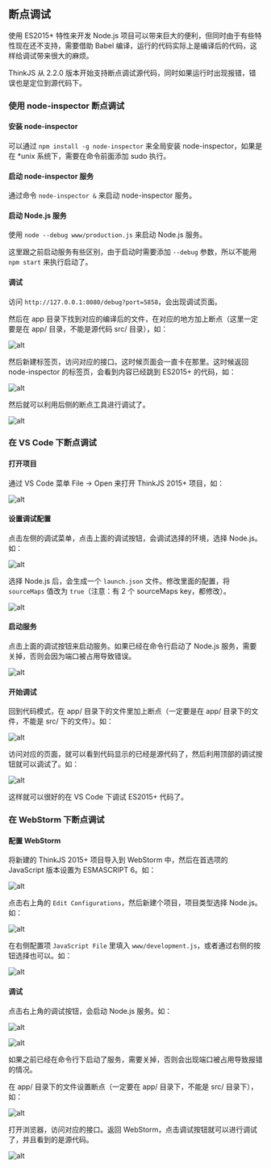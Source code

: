 ## 断点调试

使用 ES2015+ 特性来开发 Node.js 项目可以带来巨大的便利，但同时由于有些特性现在还不支持，需要借助 Babel 编译，运行的代码实际上是编译后的代码，这样给调试带来很大的麻烦。

ThinkJS 从 2.2.0 版本开始支持断点调试源代码，同时如果运行时出现报错，错误也是定位到源代码下。

### 使用 node-inspector 断点调试

#### 安装 node-inspector 

可以通过 `npm install -g node-inspector` 来全局安装 node-inspector，如果是在 *unix 系统下，需要在命令前面添加 sudo 执行。

#### 启动 node-inspector 服务

通过命令 `node-inspector &` 来启动 node-inspector 服务。

#### 启动 Node.js 服务

使用 `node --debug www/production.js` 来启动 Node.js 服务。

这里跟之前启动服务有些区别，由于启动时需要添加 `--debug` 参数，所以不能用 `npm start` 来执行启动了。

#### 调试

访问 `http://127.0.0.1:8080/debug?port=5858`，会出现调试页面。

然后在 app 目录下找到对应的编译后的文件，在对应的地方加上断点（这里一定要是在 app/ 目录，不能是源代码 src/ 目录），如：

![alt](https://p.ssl.qhimg.com/t019ee960e6a633a04b.jpg)

然后新建标签页，访问对应的接口。这时候页面会一直卡在那里。这时候返回 node-inspector 的标签页，会看到内容已经跳到 ES2015+ 的代码，如：

![alt](https://p.ssl.qhimg.com/t015af76cc11b961734.png)

然后就可以利用后侧的断点工具进行调试了。

![alt](https://p.ssl.qhimg.com/t015067fdaf2d60cc7f.jpg)


### 在 VS Code 下断点调试

#### 打开项目

通过 VS Code 菜单 File -> Open 来打开 ThinkJS 2015+ 项目，如：

![alt](https://p.ssl.qhimg.com/t017fd8ef05b70d922a.png)

#### 设置调试配置

点击左侧的调试菜单，点击上面的调试按钮，会调试选择的环境，选择 Node.js。如：

![alt](https://p.ssl.qhimg.com/t01b533ee06c25af9b1.jpg)

选择 Node.js 后，会生成一个 `launch.json` 文件。修改里面的配置，将 `sourceMaps` 值改为 `true`（注意：有 2 个 sourceMaps key，都修改）。

![alt](https://p.ssl.qhimg.com/t01b68e5ed5191fea16.png)

#### 启动服务

点击上面的调试按钮来启动服务。如果已经在命令行启动了 Node.js 服务，需要关掉，否则会因为端口被占用导致错误。

![alt](https://p.ssl.qhimg.com/t01e177d7042059bc7b.png)

#### 开始调试

回到代码模式，在 app/ 目录下的文件里加上断点（一定要是在 app/ 目录下的文件，不能是 src/ 下的文件）。如：

![alt](https://p.ssl.qhimg.com/t01b4570fc8fa392118.png)

访问对应的页面，就可以看到代码显示的已经是源代码了，然后利用顶部的调试按钮就可以调试了。如：

![alt](https://p.ssl.qhimg.com/t010995e8e9cbf24905.png)

这样就可以很好的在 VS Code 下调试 ES2015+ 代码了。

### 在 WebStorm 下断点调试

#### 配置 WebStorm

将新建的 ThinkJS 2015+ 项目导入到 WebStorm 中，然后在首选项的 JavaScript 版本设置为 ESMASCRIPT 6。如：

![alt](https://p.ssl.qhimg.com/t010eeba6c72bdffcf6.png)

点击右上角的 `Edit Configurations`，然后新建个项目，项目类型选择 Node.js。如：

![alt](https://p.ssl.qhimg.com/t0133dd6b9d143b0d68.png)

在右侧配置项 `JavaScript File` 里填入 `www/development.js`，或者通过右侧的按钮选择也可以。如：

![alt](https://p.ssl.qhimg.com/t017a1399e0d1601d69.png)

#### 调试

点击右上角的调试按钮，会启动 Node.js 服务。如：

![alt](https://p.ssl.qhimg.com/t01bb28b27d8b2d9982.png)

![alt](https://p.ssl.qhimg.com/t01c2cec13f9cbf077f.png)

如果之前已经在命令行下启动了服务，需要关掉，否则会出现端口被占用导致报错的情况。

在 app/ 目录下的文件设置断点（一定要在 app/ 目录下，不能是 src/ 目录下），如：

![alt](https://p.ssl.qhimg.com/t019734342202f8b0bc.png)

打开浏览器，访问对应的接口。返回 WebStorm，点击调试按钮就可以进行调试了，并且看到的是源代码。

![alt](https://p.ssl.qhimg.com/t019dcbd7ce2c7c15a4.png)